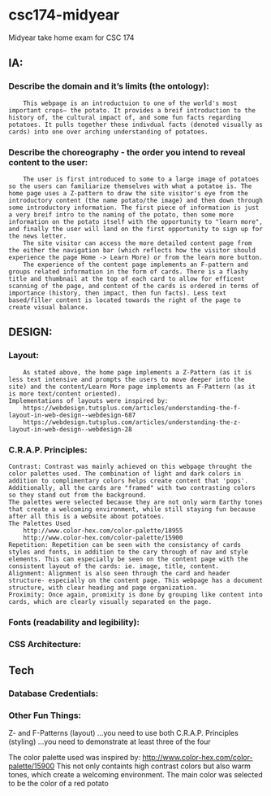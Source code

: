 # csc174-midyear
Midyear take home exam for CSC 174


## IA:
  ### Describe the domain and it’s limits (the ontology):
  		This webpage is an introductuion to one of the world's most important crops– the potato. It provides a breif introduction to the history of, the cultural impact of, and some fun facts regarding potatoes. It pulls together these indivdual facts (denoted visually as cards) into one over arching understanding of potatoes.
  ### Describe the choreography - the order you intend to reveal content to the user:
  		The user is first introduced to some to a large image of potatoes so the users can familiarize themselves with what a potatoe is. The home page uses a Z-pattern to draw the site visitor's eye from the introductory content (the name potato/the image) and then down through some introductory information. The first piece of information is just a very breif intro to the naming of the potato, then some more information on the potato itself with the opportunity to "learn more", and finally the user will land on the first opportunity to sign up for the news letter.
		The site visitor can access the more detailed content page from the either the navigation bar (which reflects how the visitor should experience the page Home -> Learn More) or from the learn more button.
		The experience of the content page implements an F-pattern and groups related information in the form of cards. There is a flashy title and thumbnail at the top of each card to allow for efficent scanning of the page, and content of the cards is ordered in terms of importance (history, then impact, then fun facts). Less text based/filler content is located towards the right of the page to create visual balance. 

## DESIGN:
   ### Layout:
   		As stated above, the home page implements a Z-Pattern (as it is less text intensive and prompts the users to move deeper into the site) and the content/Learn More page implements an F-Pattern (as it is more text/content oriented). 
	Implementations of layouts were inspired by:
		https://webdesign.tutsplus.com/articles/understanding-the-f-layout-in-web-design--webdesign-687
		https://webdesign.tutsplus.com/articles/understanding-the-z-layout-in-web-design--webdesign-28
   ### C.R.A.P. Principles:
    Contrast: Contrast was mainly achieved on this webpage throught the color palettes used. The combination of light and dark colors in addition to complimentary colors helps create content that 'pops'. Additionally, all the cards are "framed" with two contrasting colors so they stand out from the background. 
    The palettes were selected because they are not only warm Earthy tones that create a welcoming environment, while still staying fun because after all this is a website about potatoes. 
	The Palettes Used
		http://www.color-hex.com/color-palette/18955
		http://www.color-hex.com/color-palette/15900
    Repetition: Repetition can be seen with the consistancy of cards styles and fonts, in addition to the cary through of nav and style elements. This can especially be seen on the content page with the consistent layout of the cards: ie. image, title, content. 
    Alignment: Alignment is also seen through the card and header structure- especially on the content page. This webpage has a document structure, with clear heading and page organization.
    Proximity: Once again, promixity is done by grouping like content into cards, which are clearly visually separated on the page. 
   ### Fonts (readability and legibility):
   ### CSS Architecture:
   
 ## Tech
  ### Database Credentials:
  ### Other Fun Things: 

Z- and F-Patterns (layout) …you need to use both
C.R.A.P. Principles (styling) …you need to demonstrate at least three of the four


The color palette used was inspired by: http://www.color-hex.com/color-palette/15900
  This not only containts high contrast colors but also warm tones, which create a welcoming environment. The main color was 
  selected to be the color of a red potato
